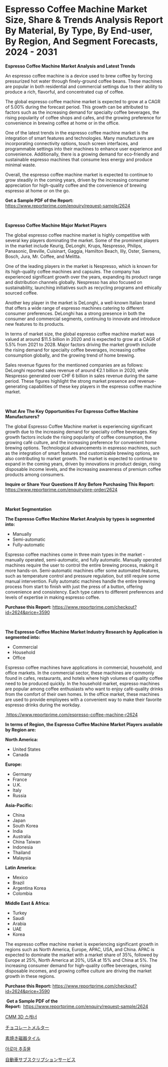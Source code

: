 <p><h1>Espresso Coffee Machine Market Size, Share & Trends Analysis Report By Material, By Type, By End-user, By Region, And Segment Forecasts, 2024 - 2031</h1></p><p><strong>Espresso Coffee Machine Market Analysis and Latest Trends</strong></p>
<p><p>An espresso coffee machine is a device used to brew coffee by forcing pressurized hot water through finely-ground coffee beans. These machines are popular in both residential and commercial settings due to their ability to produce a rich, flavorful, and concentrated cup of coffee.</p><p>The global espresso coffee machine market is expected to grow at a CAGR of 5.00% during the forecast period. This growth can be attributed to factors such as the increasing demand for specialty coffee beverages, the rising popularity of coffee shops and cafes, and the growing preference for convenience in brewing coffee at home or in the office.</p><p>One of the latest trends in the espresso coffee machine market is the integration of smart features and technologies. Many manufacturers are incorporating connectivity options, touch screen interfaces, and programmable settings into their machines to enhance user experience and convenience. Additionally, there is a growing demand for eco-friendly and sustainable espresso machines that consume less energy and produce minimal waste.</p><p>Overall, the espresso coffee machine market is expected to continue to grow steadily in the coming years, driven by the increasing consumer appreciation for high-quality coffee and the convenience of brewing espresso at home or on the go.</p></p>
<p><strong>Get a Sample PDF of the Report:&nbsp;</strong> <a href="https://www.reportprime.com/enquiry/request-sample/2624">https://www.reportprime.com/enquiry/request-sample/2624</a></p>
<p>&nbsp;</p>
<p><strong>Espresso Coffee Machine Major Market Players</strong></p>
<p><p>The global espresso coffee machine market is highly competitive with several key players dominating the market. Some of the prominent players in the market include Keurig, DeLonghi, Krups, Nespresso, Philips, Panasonic, Breville, Cuisinart, Gaggia, Hamilton Beach, Illy, Oster, Siemens, Bosch, Jura, Mr. Coffee, and Melitta.</p><p>One of the leading players in the market is Nespresso, which is known for its high-quality coffee machines and capsules. The company has experienced significant growth over the years, expanding its product range and distribution channels globally. Nespresso has also focused on sustainability, launching initiatives such as recycling programs and ethically sourced coffee.</p><p>Another key player in the market is DeLonghi, a well-known Italian brand that offers a wide range of espresso machines catering to different consumer preferences. DeLonghi has a strong presence in both the consumer and commercial segments, continuing to innovate and introduce new features to its products.</p><p>In terms of market size, the global espresso coffee machine market was valued at around $11.5 billion in 2020 and is expected to grow at a CAGR of 5.5% from 2021 to 2028. Major factors driving the market growth include the rising demand for specialty coffee beverages, increasing coffee consumption globally, and the growing trend of home brewing.</p><p>Sales revenue figures for the mentioned companies are as follows: DeLonghi reported sales revenue of around €2.1 billion in 2020, while Nespresso generated over CHF 6 billion in sales revenue during the same period. These figures highlight the strong market presence and revenue-generating capabilities of these key players in the espresso coffee machine market.</p></p>
<p>&nbsp;</p>
<p><strong>What Are The Key Opportunities For Espresso Coffee Machine Manufacturers?</strong></p>
<p><p>The global Espresso Coffee Machine market is experiencing significant growth due to the increasing demand for specialty coffee beverages. Key growth factors include the rising popularity of coffee consumption, the growing café culture, and the increasing preference for convenient home brewing options. Technological advancements in espresso machines, such as the integration of smart features and customizable brewing options, are also contributing to market growth. The market is expected to continue to expand in the coming years, driven by innovations in product design, rising disposable income levels, and the increasing awareness of premium coffee products among consumers.</p></p>
<p><strong>Inquire or Share Your Questions If Any Before Purchasing This Report:</strong> <a href="https://www.reportprime.com/enquiry/pre-order/2624">https://www.reportprime.com/enquiry/pre-order/2624</a></p>
<p>&nbsp;</p>
<p><strong>Market Segmentation</strong></p>
<p><strong>The Espresso Coffee Machine Market Analysis by types is segmented into:</strong></p>
<p><ul><li>Manually</li><li>Semi-automatic</li><li>Fully-automatic</li></ul></p>
<p><p>Espresso coffee machines come in three main types in the market - manually operated, semi-automatic, and fully automatic. Manually operated machines require the user to control the entire brewing process, making it more hands-on. Semi-automatic machines offer some automated features, such as temperature control and pressure regulation, but still require some manual intervention. Fully automatic machines handle the entire brewing process from start to finish with just the press of a button, offering convenience and consistency. Each type caters to different preferences and levels of expertise in making espresso coffee.</p></p>
<p><strong>Purchase this Report:&nbsp;</strong><a href="https://www.reportprime.com/checkout?id=2624&price=3590">https://www.reportprime.com/checkout?id=2624&price=3590</a></p>
<p>&nbsp;</p>
<p><strong>The Espresso Coffee Machine Market Industry Research by Application is segmented into:</strong></p>
<p><ul><li>Commercial</li><li>Household</li><li>Office</li></ul></p>
<p><p>Espresso coffee machines have applications in commercial, household, and office markets. In the commercial sector, these machines are commonly found in cafes, restaurants, and hotels where high volumes of quality coffee need to be produced quickly. In the household market, espresso machines are popular among coffee enthusiasts who want to enjoy café-quality drinks from the comfort of their own homes. In the office market, these machines are used to provide employees with a convenient way to make their favorite espresso drinks during the workday.</p></p>
<p><a href="https://www.reportprime.com/espresso-coffee-machine-r2624">&nbsp;https://www.reportprime.com/espresso-coffee-machine-r2624</a></p>
<p><strong>In terms of Region, the Espresso Coffee Machine Market Players available by Region are:</strong></p>
<p>
    <p> <strong> North America: </strong>
        <ul>
            <li>United States</li>
            <li>Canada</li>
        </ul>
        </p> 
    <p> <strong> Europe: </strong>
        <ul>
            <li>Germany</li>
            <li>France</li>
            <li>U.K.</li>
            <li>Italy</li>
            <li>Russia</li>
        </ul>
        </p> 
    <p> <strong> Asia-Pacific: </strong>
        <ul>
            <li>China</li>
            <li>Japan</li>
            <li>South Korea</li>
            <li>India</li>
            <li>Australia</li>
            <li>China Taiwan</li>
            <li>Indonesia</li>
            <li>Thailand</li>
            <li>Malaysia</li>
        </ul>
        </p> 
    <p> <strong> Latin America: </strong>
        <ul>
            <li>Mexico</li>
            <li>Brazil</li>
            <li>Argentina Korea</li>
            <li>Colombia</li>
        </ul>
        </p> 
    <p> <strong> Middle East & Africa: </strong>
        <ul>
            <li>Turkey</li>
            <li>Saudi</li>
            <li>Arabia</li>
            <li>UAE</li>
            <li>Korea</li>
        </ul>
    </p>
    </p>
<p><p>The espresso coffee machine market is experiencing significant growth in regions such as North America, Europe, APAC, USA, and China. APAC is expected to dominate the market with a market share of 35%, followed by Europe at 25%, North America at 20%, USA at 15% and China at 5%. The increasing consumer demand for high-quality coffee beverages, rising disposable incomes, and growing coffee culture are driving the market growth in these regions.</p></p>
<p><strong>Purchase this Report: </strong><a href="https://www.reportprime.com/checkout?id=2624&price=3590">https://www.reportprime.com/checkout?id=2624&price=3590</a></p>
<p>&nbsp;<strong>Get a Sample PDF of the Report:&nbsp;&nbsp;</strong><a href="https://www.reportprime.com/enquiry/request-sample/2624">https://www.reportprime.com/enquiry/request-sample/2624</a></p>
<p><strong></strong></p>
<p><p><a href="https://medium.com/@elisamohr1973/cmm-3d-%EC%8A%A4%EC%BA%90%EB%84%88-%EC%8B%9C%EC%9E%A5-%EB%B6%84%EC%84%9D-%EA%B8%80%EB%A1%9C%EB%B2%8C-%EC%82%B0%EC%97%85-%EC%A0%84%EB%A7%9D-%EB%B0%8F-%EC%98%88%EC%B8%A1-2024%EB%85%84%EB%B6%80%ED%84%B0-2031%EB%85%84-3c21b9ca299c">CMM 3D 스캐너</a></p><p><a href="https://github.com/deonnorth8/Market-Research-Report-List-1/blob/main/486333872427.md">チョコレートメルター</a></p><p><a href="https://github.com/LizaHeller2023/Market-Research-Report-List-1/blob/main/845634672428.md">素焼き磁器タイル</a></p><p><a href="https://github.com/ROBERTS65DAVID/Market-Research-Report-List-1/blob/main/922286569320.md">아로마 추출물</a></p><p><a href="https://medium.com/@jonathandavies84/%E8%87%AA%E5%8B%95%E8%BB%8A%E3%82%B5%E3%83%96%E3%82%B9%E3%82%AF%E3%83%AA%E3%83%97%E3%82%B7%E3%83%A7%E3%83%B3%E3%82%B5%E3%83%BC%E3%83%93%E3%82%B9%E5%B8%82%E5%A0%B4%E3%83%AC%E3%83%9D%E3%83%BC%E3%83%88%E3%81%AF-%E3%81%93%E3%81%AE%E5%B8%82%E5%A0%B4%E3%81%AE%E6%9C%80%E6%96%B0%E3%83%88%E3%83%AC%E3%83%B3%E3%83%89%E3%82%84%E6%88%90%E9%95%B7%E6%A9%9F%E4%BC%9A%E3%82%92%E6%98%8E%E3%82%89%E3%81%8B%E3%81%AB%E3%81%97%E3%81%BE%E3%81%99-0c0b733102c7">自動車サブスクリプションサービス</a></p></p>